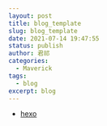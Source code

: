 ```yaml
---
layout: post
title: blog_template
slug: blog_template
date: 2021-07-14 19:47:55
status: publish
author: 君祁
categories:
  - Maverick
tags:
  - blog
excerpt: blog
---
```


* [hexo](https://hexo.io/)